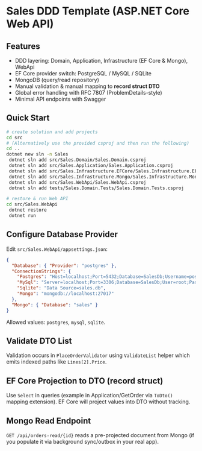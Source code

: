 
# Sales DDD Template (ASP.NET Core Web API)

## Features
- DDD layering: Domain, Application, Infrastructure (EF Core & Mongo), WebApi
- EF Core provider switch: PostgreSQL / MySQL / SQLite
- MongoDB (query/read repository)
- Manual validation & manual mapping to **record struct DTO**
- Global error handling with RFC 7807 (ProblemDetails-style)
- Minimal API endpoints with Swagger

## Quick Start
```bash
# create solution and add projects
cd src
# (Alternatively use the provided csproj and then run the following)
cd ..
dotnet new sln -n Sales
 dotnet sln add src/Sales.Domain/Sales.Domain.csproj
 dotnet sln add src/Sales.Application/Sales.Application.csproj
 dotnet sln add src/Sales.Infrastructure.EFCore/Sales.Infrastructure.EFCore.csproj
 dotnet sln add src/Sales.Infrastructure.Mongo/Sales.Infrastructure.Mongo.csproj
 dotnet sln add src/Sales.WebApi/Sales.WebApi.csproj
 dotnet sln add tests/Sales.Domain.Tests/Sales.Domain.Tests.csproj

# restore & run Web API
cd src/Sales.WebApi
 dotnet restore
 dotnet run
```

## Configure Database Provider
Edit `src/Sales.WebApi/appsettings.json`:
```json
{
  "Database": { "Provider": "postgres" },
  "ConnectionStrings": {
    "Postgres": "Host=localhost;Port=5432;Database=SalesDb;Username=postgres;Password=postgres",
    "MySql": "Server=localhost;Port=3306;Database=SalesDb;User=root;Password=Password123;",
    "Sqlite": "Data Source=sales.db",
    "Mongo": "mongodb://localhost:27017"
  },
  "Mongo": { "Database": "sales" }
}
```
Allowed values: `postgres`, `mysql`, `sqlite`.

## Validate DTO List
Validation occurs in `PlaceOrderValidator` using `ValidateList` helper which emits indexed paths like `Lines[2].Price`.

## EF Core Projection to DTO (record struct)
Use `Select` in queries (example in Application/GetOrder via `ToDto()` mapping extension). EF Core will project values into DTO without tracking.

## Mongo Read Endpoint
`GET /api/orders-read/{id}` reads a pre-projected document from Mongo (if you populate it via background sync/outbox in your real app).


